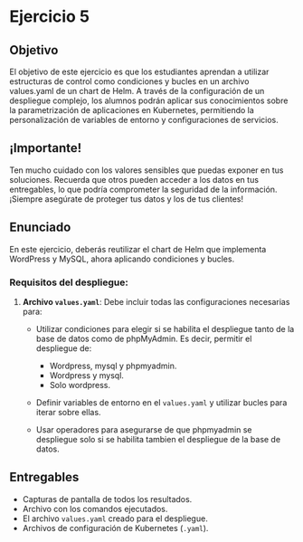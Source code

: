 # Ejercicio 5

## Objetivo

El objetivo de este ejercicio es que los estudiantes aprendan a utilizar estructuras de control como condiciones y bucles en un archivo values.yaml de un chart de Helm. A través de la configuración de un despliegue complejo, los alumnos podrán aplicar sus conocimientos sobre la parametrización de aplicaciones en Kubernetes, permitiendo la personalización de variables de entorno y configuraciones de servicios.

## ¡Importante!

Ten mucho cuidado con los valores sensibles que puedas exponer en tus soluciones. Recuerda que otros pueden acceder a los datos en tus entregables, lo que podría comprometer la seguridad de la información. ¡Siempre asegúrate de proteger tus datos y los de tus clientes!

## Enunciado

En este ejercicio, deberás reutilizar el chart de Helm que implementa WordPress y MySQL, ahora aplicando condiciones y bucles.

### Requisitos del despliegue:

1. **Archivo `values.yaml`**: Debe incluir todas las configuraciones necesarias para:

    - Utilizar condiciones para elegir si se habilita el despliegue tanto de la base de datos como de phpMyAdmin. Es decir, permitir el despliegue de: 
        - Wordpress, mysql y phpmyadmin.
        - Wordpress y mysql.
        - Solo wordpress.

    - Definir variables de entorno en el `values.yaml` y utilizar bucles para iterar sobre ellas.

    - Usar operadores para asegurarse de que phpmyadmin se despliegue solo si se habilita tambien el despliegue de la base de datos.

## Entregables

- Capturas de pantalla de todos los resultados.
- Archivo con los comandos ejecutados.
- El archivo `values.yaml` creado para el despliegue.
- Archivos de configuración de Kubernetes (`.yaml`).